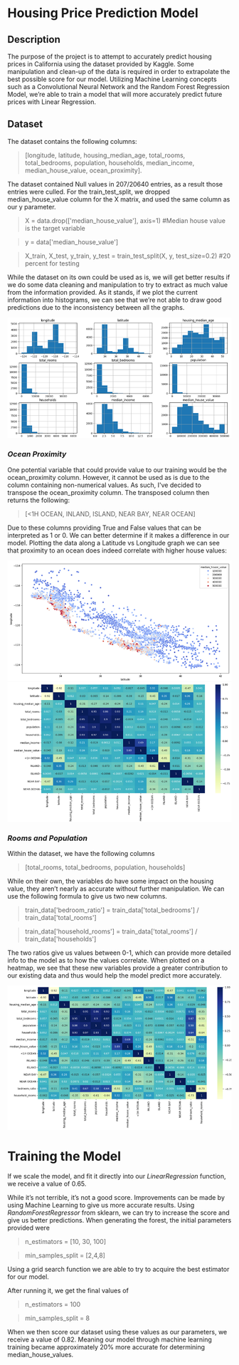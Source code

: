 # Housing Price Prediction Model
## Description
The purpose of the project is to attempt to accurately predict housing prices in California using the dataset provided by Kaggle. Some manipulation and clean-up of the data is required in order to extrapolate the best possible score for our model. Utilizing Machine Learning concepts such as a Convolutional Neural Network and the Random Forest Regression Model, we’re able to train a model that will more accurately predict future prices with Linear Regression.

## Dataset
The dataset contains the following columns:
>[longitude, latitude, housing_median_age, total_rooms, total_bedrooms, population, households, median_income, median_house_value, ocean_proximity].

The dataset contained Null values in 207/20640 entries, as a result those entries were culled. 
For the train_test_split, we dropped median_house_value column for the X matrix, and used the same column as our y parameter.
> X = data.drop(['median_house_value'], axis=1) #Median house value is the target variable

> y = data['median_house_value']

> X_train, X_test, y_train, y_test = train_test_split(X, y, test_size=0.2) #20 percent for testing

While the dataset on its own could be used as is, we will get better results if we do some data cleaning and manipulation to try to extract as much value from the information provided.
As it stands, if we plot the current information into histograms, we can see that we’re not able to draw good predictions due to the inconsistency between all the graphs.

<img src="/images/unmodified_histogram.png">

### _Ocean Proximity_
One potential variable that could provide value to our training would be the ocean_proximity column. 
However, it cannot be used as is due to the column containing non-numerical values. As such, I've decided to transpose the ocean_proximity column. The transposed column then returns the following:
> [<1H OCEAN, INLAND, ISLAND, NEAR BAY, NEAR OCEAN]

Due to these columns providing True and False values that can be interpreted as 1 or 0. We can better determine if it makes a difference in our model.
Plotting the data along a Latitude vs Longitude graph we can see that proximity to an ocean does indeed correlate with higher house values:

<img src="/images/lat_long_ocean_proximity.png">
<img src="/images/ocean_proximity_heatmap.png">

### _Rooms and Population_
Within the dataset, we have the following columns 
> [total_rooms, total_bedrooms, population, households]

While on their own, the variables do have some impact on the housing value, they aren’t nearly as accurate without further manipulation. We can use the following formula to give us two new columns.
> train_data['bedroom_ratio'] = train_data['total_bedrooms'] / train_data['total_rooms']

> train_data['household_rooms'] = train_data['total_rooms'] / train_data['households']

The two ratios give us values between 0-1, which can provide more detailed info to the model as to how the values correlate.
When plotted on a heatmap, we see that these new variables provide a greater contribution to our existing data and thus would help the model predict more accurately.

<img src="/images/bedroom_ratio_household_rooms_heatmap.png">

# Training the Model
If we scale the model, and fit it directly into our *LinearRegression* function, we receive a value of 0.65.

While it’s not terrible, it’s not a good score. Improvements can be made by using Machine Learning to give us more accurate results. 
Using *RandomForestRegressor* from sklearn, we can try to increase the score and give us better predictions. 
When generating the forest, the initial parameters provided were 
> n_estimators = [10, 30, 100]

> min_samples_split = [2,4,8]

Using a grid search function we are able to try to acquire the best estimator for our model. 

After running it, we get the final values of 
> n_estimators = 100

> min_samples_split = 8


When we then score our dataset using these values as our parameters, we receive a value of 0.82.
Meaning our model through machine learning training became approximately 20% more accurate for determining median_house_values.


